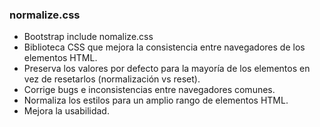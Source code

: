 ### normalize.css

- Bootstrap include nomalize.css
- Biblioteca CSS que mejora la consistencia entre navegadores de los elementos HTML.
- Preserva los valores por defecto para la mayoría de los elementos en vez de resetarlos (normalización vs reset).
- Corrige bugs e inconsistencias entre navegadores comunes.
- Normaliza los estilos para un amplio rango de elementos HTML.
- Mejora la usabilidad.
